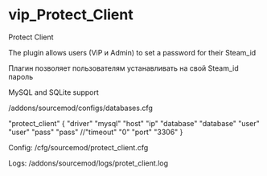 # vip_Protect_Client
Protect Client

The plugin allows users (ViP и Admin) to set a password for their Steam_id

Плагин позволяет пользователям устанавливать на свой Steam_id пароль

MySQL and SQLite support

/addons/sourcemod/configs/databases.cfg

"protect_client"
	{ 
		"driver" "mysql" 
		"host" "ip" 
		"database" "database" 
		"user" "user" 
		"pass" "pass" 
		//"timeout" "0" 
		"port" "3306" 
	}
  
  Config: /cfg/sourcemod/protect_client.cfg

Logs: /addons/sourcemod/logs/protet_client.log
